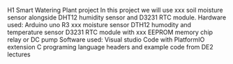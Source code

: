 H1 Smart Watering Plant project
In this project we will use xxx soil moisture sensor alongside DHT12 humidity sensor and D3231 RTC module.
Hardware used: Arduino uno R3
xxx moisture sensor
DTH12 humodity and temperature sensor
D3231 RTC module with xxx EEPROM memory chip
relay or DC pump
Software used: Visual studio Code with PlatformIO extension
C programing language
headers and example code from DE2 lectures
